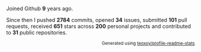 Joined Github **9** years ago.

Since then I pushed **2784** commits, opened **34** issues, submitted **101** pull requests, received **651** stars across **200** personal projects and contributed to **31** public repositories.

<p align="right"><sub>Generated using <a href="https://github.com/marketplace/actions/profile-readme-stats">teoxoy/profile-readme-stats</a></sub></p>
